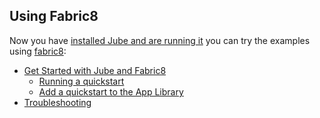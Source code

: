 ## Using Fabric8

Now you have [installed Jube and are running it](getStarted.md) you can try the examples using [fabric8](http://fabric8.io/):

* [Get Started with Jube and Fabric8](http://fabric8.io/v2/getStartedJube.html)
  * [Running a quickstart](http://fabric8.io/v2/jubeRunQuickstart.html)
  * [Add a quickstart to the App Library](http://fabric8.io/v2/jubeAddQuickstartApp.html)
* [Troubleshooting](troubleshooting.html)

